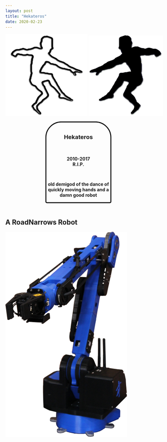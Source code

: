 ```yaml
---
layout: post
title: "Hekateros"
date: 2020-02-23
---
```


![Hekateros Logo 1][logo1]
![Hekateros Logo 2][logo2]

<div style="text-align:center; border:3px solid black; border-radius:50px 50px 5px 5px; width:200px; margin-left:125px;">
<div style="display: inline-block; font-weight:bold;">
<br>
<p style="font-size:large;">Hekateros</p><br>
<p>2010-2017<br>
R.I.P.</p><br>
<p>old demigod of the dance of quickly moving hands
and a damn good robot</p>
</div>
</div>
<br>

## A RoadNarrows Robot

[![Hekateros][hek-small]][hek-large]

[logo1]: /assets/images/hekateros/HekaterosLogo.png
[logo2]: /assets/images/hekateros/HekaterosLogoSolid.png
[hek-small]: /assets/images/hekateros/HekaterosBlackAndBlueSmall.png
[hek-large]: /assets/images/hekateros/HekaterosBlackAndBlue.png
